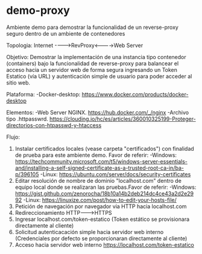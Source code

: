 # demo-proxy
Ambiente demo para demostrar la funcionalidad de un reverse-proxy seguro dentro de un ambiente de contenedores

Topologia:
Internet ---->RevProxy<---->Web Server

Objetivo:
Demostrar la implementación de una instancia tipo contenedor (containers) bajo la funcionalidad de reverse-proxy para balancear el acceso hacia un servidor web de forma segura ingresando un Token Estatico (vía URL) y autenticación simple de usuario para poder acceder al sitio web.

Plataforma:
-Docker-desktop: https://www.docker.com/products/docker-desktop

Elementos:
-Web Server NGINX. https://hub.docker.com/_/nginx
-Archivo tipo .httpasswrd. https://clouding.io/hc/es/articles/360010325199-Proteger-directorios-con-htpasswd-y-htaccess

Flujo:
1) Instalar certificados locales (vease carpeta "certificados") con finalidad de prueba para este ambiente demo. Favor de referir:
    -Windows: https://techcommunity.microsoft.com/t5/windows-server-essentials-and/installing-a-self-signed-certificate-as-a-trusted-root-ca-in/ba-p/396105
    -Linux: https://ubuntu.com/server/docs/security-certificates
3) Editar resolución de nombre de dominio "localhost.com" dentro de equipo local donde se realizaran las pruebas.Favor de referir: 
    -Windows: https://gist.github.com/zenorocha/18b10a14b2deb214dc4ce43a2d2e2992
    -Linux: https://linuxize.com/post/how-to-edit-your-hosts-file/
4) Petición de navegación por navegador via HTTP hacia localhost.com
5) Redireccionamiento HTTP--->HTTPS
6) Ingresar localhost.com/token-estatico (Token estático se provisionara directamente al cliente)
7) Solicitud autenticacación simple hacia servidor web interno (Credenciales por defecto se proporcionaran directamente al cliente)
9) Acceso hacia servidor web interno https://localhost.com/token-estatico






